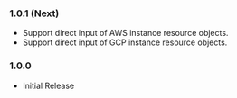 ### 1.0.1 (Next)
- Support direct input of AWS instance resource objects.
- Support direct input of GCP instance resource objects.

### 1.0.0
- Initial Release
